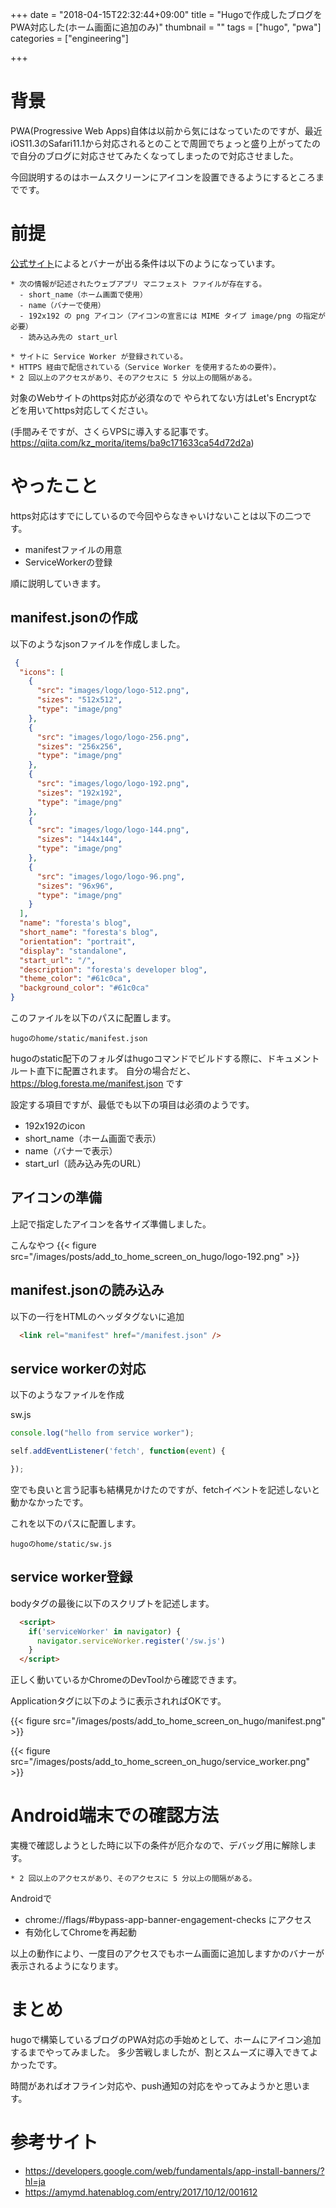 +++
date = "2018-04-15T22:32:44+09:00"
title = "Hugoで作成したブログをPWA対応した(ホーム画面に追加のみ)"
thumbnail = ""
tags = ["hugo", "pwa"]
categories = ["engineering"]

+++

# 背景

PWA(Progressive Web Apps)自体は以前から気にはなっていたのですが、最近iOS11.3のSafari11.1から対応されるとのことで周囲でちょっと盛り上がってたので自分のブログに対応させてみたくなってしまったので対応させました。

今回説明するのはホームスクリーンにアイコンを設置できるようにするところまでです。

# 前提


[公式サイト](https://developers.google.com/web/fundamentals/app-install-banners/?hl=ja)によるとバナーが出る条件は以下のようになっています。

```
* 次の情報が記述されたウェブアプリ マニフェスト ファイルが存在する。
  - short_name（ホーム画面で使用）
  - name（バナーで使用）
  - 192x192 の png アイコン（アイコンの宣言には MIME タイプ image/png の指定が必要）
  - 読み込み先の start_url

* サイトに Service Worker が登録されている。
* HTTPS 経由で配信されている（Service Worker を使用するための要件）。
* 2 回以上のアクセスがあり、そのアクセスに 5 分以上の間隔がある。
```



対象のWebサイトのhttps対応が必須なので
やられてない方はLet's Encryptなどを用いてhttps対応してください。

(手間みそですが、さくらVPSに導入する記事です。https://qiita.com/kz_morita/items/ba9c171633ca54d72d2a)


# やったこと

https対応はすでにしているので今回やらなきゃいけないことは以下の二つです。

* manifestファイルの用意
* ServiceWorkerの登録

順に説明していきます。

## manifest.jsonの作成

以下のようなjsonファイルを作成しました。

```json
 {
  "icons": [
    {
      "src": "images/logo/logo-512.png",
      "sizes": "512x512",
      "type": "image/png"
    },
    {
      "src": "images/logo/logo-256.png",
      "sizes": "256x256",
      "type": "image/png"
    },
    {
      "src": "images/logo/logo-192.png",
      "sizes": "192x192",
      "type": "image/png"
    },
    {
      "src": "images/logo/logo-144.png",
      "sizes": "144x144",
      "type": "image/png"
    },
    {
      "src": "images/logo/logo-96.png",
      "sizes": "96x96",
      "type": "image/png"
    }
  ],
  "name": "foresta's blog",
  "short_name": "foresta's blog",
  "orientation": "portrait",
  "display": "standalone",
  "start_url": "/",
  "description": "foresta's developer blog",
  "theme_color": "#61c0ca",
  "background_color": "#61c0ca"
}
```

このファイルを以下のパスに配置します。

```
hugoのhome/static/manifest.json
```

hugoのstatic配下のフォルダはhugoコマンドでビルドする際に、ドキュメントルート直下に配置されます。
自分の場合だと、https://blog.foresta.me/manifest.json です

設定する項目ですが、最低でも以下の項目は必須のようです。

* 192x192のicon
* short\_name（ホーム画面で表示）
* name（バナーで表示）
* start\_url（読み込み先のURL）

## アイコンの準備
上記で指定したアイコンを各サイズ準備しました。

こんなやつ
{{< figure src="/images/posts/add_to_home_screen_on_hugo/logo-192.png" >}}

## manifest.jsonの読み込み

以下の一行をHTMLのヘッダタグないに追加

```html
  <link rel="manifest" href="/manifest.json" />
```

## service workerの対応

以下のようなファイルを作成

sw.js
```js
console.log("hello from service worker");

self.addEventListener('fetch', function(event) {

});
```

空でも良いと言う記事も結構見かけたのですが、fetchイベントを記述しないと動かなかったです。

これを以下のパスに配置します。

```
hugoのhome/static/sw.js
```

## service worker登録

bodyタグの最後に以下のスクリプトを記述します。

```html
  <script>
    if('serviceWorker' in navigator) {
      navigator.serviceWorker.register('/sw.js')
    }
  </script>
```

正しく動いているかChromeのDevToolから確認できます。

Applicationタグに以下のように表示されればOKです。


{{< figure src="/images/posts/add_to_home_screen_on_hugo/manifest.png" >}}
 

{{< figure src="/images/posts/add_to_home_screen_on_hugo/service_worker.png" >}}


# Android端末での確認方法

実機で確認しようとした時に以下の条件が厄介なので、デバッグ用に解除します。
```
* 2 回以上のアクセスがあり、そのアクセスに 5 分以上の間隔がある。
```

Androidで 

* chrome://flags/#bypass-app-banner-engagement-checks にアクセス
* 有効化してChromeを再起動

以上の動作により、一度目のアクセスでもホーム画面に追加しますかのバナーが表示されるようになります。

# まとめ

hugoで構築しているブログのPWA対応の手始めとして、ホームにアイコン追加するまでやってみました。
多少苦戦しましたが、割とスムーズに導入できてよかったです。


時間があればオフライン対応や、push通知の対応をやってみようかと思います。


# 参考サイト
* https://developers.google.com/web/fundamentals/app-install-banners/?hl=ja
* https://amymd.hatenablog.com/entry/2017/10/12/001612
